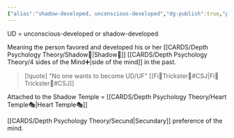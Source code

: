 ```yaml
---
{"alias":"shadow-developed, unconscious-developed","dg-publish":true,"permalink":"/cards/depth-psychology-theory/ud/","dgPassFrontmatter":true,"created":"2023-01-12T14:08:31.700+01:00","updated":"2023-05-27T15:36:24.858+02:00"}
---
```



UD = unconscious-developed or shadow-developed

Meaning the person favored and developed his or her [[CARDS/Depth Psychology Theory/Shadow👥\|Shadow👥]] [[CARDS/Depth Psychology Theory/4 sides of the Mind➕\|side of the mind]] in the past. 

> [!quote]
"No one wants to become UD/UF"
[[Fi🧭Trickster🤡#CSJ\|Fi🧭Trickster🤡#CSJ]]

Attached to the Shadow Temple = [[CARDS/Depth Psychology Theory/Heart Temple🎭\|Heart Temple🎭]]

[[CARDS/Depth Psychology Theory/Secund\|Secundary]] preference of the mind. 
